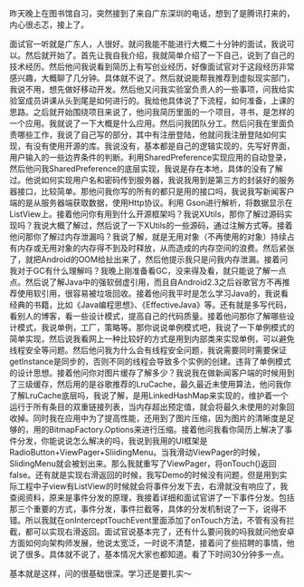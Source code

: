 昨天晚上在图书馆自习，突然接到了来自广东深圳的电话，想到了是腾讯打来的，内心很忐忑，接上了。

面试官一听就是广东人，人很好。就问我能不能进行大概二十分钟的面试，我说可以。然后就开始了。首先让我自我介绍，我就简单介绍了一下自己，说到了自己的技术经历。然后他问我说看到简历上有写创业经历，好像面试官对于这段经历非常感兴趣，大概聊了几分钟。具体就不说了。然后就说能帮我推荐到虚拟现实部门，我说不用，想先做好移动开发。然后他又问我实验室负责人的一些事项，问我给实验室成员讲课从头到尾是如何进行的。我给他具体说了下流程，如何准备，上课的思路。之后就开始围绕项目来说了，他问我简历里面的一个项目，寻书，是怎样的一个应用。我就说了一下大概是什么应用。然后问我团队分工。然后问我在里面负责哪些工作，我说了自己写的部分，其中有注册登陆，他就问我注册登陆如何实现，有没有使用开源的库。我说没有，基本都是自己的逻辑实现的，先写好界面，用户输入的一些边界条件的判断。利用SharedPreference实现应用的自动登录，然后他问我SharedPreference的底层实现，我说是存在本地，具体的没有了解过。他说如何实现用户名和密码传到服务器，我说我用到是第三方的封装好的服务器接口，比较简单。那他问我你写的所有的都只是用的接口吗，我说我写新闻客户端的是从服务器端获取数据，使用Http协议。利用 Gson进行解析，将数据显示在ListView上。接着他问你有用到什么开源框架吗？我说XUtils，那你了解过源码实现吗？我说大概了解过，然后说了一下XUtils的一些源码，通过注解方式等。接着他问那你了解过内存泄漏吗？我说了解，就是无用对象（不再使用的对象）持续占有内存或无用对象的内存得不到及时释放，从而造成的内存空间的浪费。然后紧张了，就把Android的OOM给扯出来了，然后他提示我只是问我内存泄漏。接着问我对于GC有什么理解吗？我晚上刚准备看GC，没来得及看，就只能说了解一点点。然后说了解Java中的强软弱虚引用，而且自Android2.3之后谷歌官方不再推荐使用软引用，很容易被垃圾回收。接着他问我平时是怎么学习Java的，我说看经典的书籍，比如《Java编程思想》、《EffectiveJava》等。还有就是多写代码，看别人的博客，看一些设计模式，提高自己的代码质量。接着他问那你了解哪些设计模式，我说单例，工厂，策略等。那你说说单例模式吧，我说了一下单例模式的简单实现，然后说我看网上一种比较好的方式是用到内部类来实现单例，可以避免线程安全等问题。然后他问我为什么会有线程安全问题，我说需要同时需要保证getInstance是同步的，否则不同的线程会导致多个实例的创建。违背了单例模式的设计思想。接着他问你对图片缓存了解多少？我说我在做新闻客户端的时候用到了三级缓存，然后用的是谷歌推荐的LruCache，最久最近未使用算法，他问我你了解LruCache底层吗，我说了解，是用LinkedHashMap来实现的，维护着一个运行于所有条目的双重链接列表，当内存超出预定值，就会将最久未使用的对象回收掉。同时我在应用中为了提高性能，还用到了图片压缩，因为图片的清晰度是足够的，用的BitmapFactory.Options来进行压缩。接着他问我看你简历上解决了事件分发，你能说说怎么解决的吗，我说到我用的UI框架是RadioButton+ViewPager+SliidingMenu。当我滑动ViewPager的时候，SlidingMenu就会被划出来。那么我就重写了ViewPager，将onTouch()返回false。还有就是实现右滑返回的时候，我写Demo的时候没有问题，但是用到实际工程中子view有ListView的时候就会将事件分发下去，右滑就没有响应了，我查阅资料，原来是事件分发的原理，我接着详细和面试官讲了一下事件分发。包括那三个重要的方式，事件分发，事件拦截等，具体的分发机制说了一下，说得不错。所以我就在onInterceptTouchEvent里面添加了onTouch方法，不管有没有拦截，都可以实现右滑返回。面试官说基本完了，还有什么要问我的吗我就问他安卓方面如何向架构师发展，他说太宽泛，一时说不清楚，接着问了些招聘的事情，他说了很多。具体就不说了，基本情况大家也都知道。看了下时间30分钟多一点。

基本就是这样，问的很基础很深。学习还是要扎实～